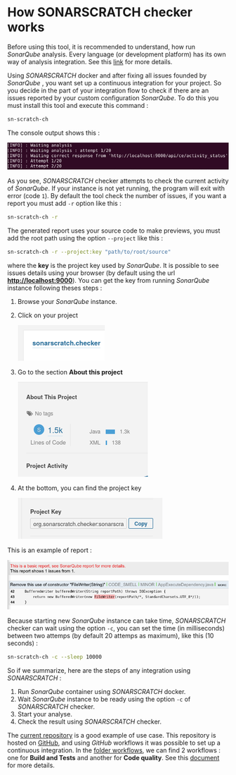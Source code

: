 # How SONARSCRATCH checker works

Before using this tool, it is recommended to understand, how run *SonarQube* analysis.
Every language (or development platform) has its own way of analysis integration. See this [link](https://docs.sonarqube.org/latest/analysis/overview) for more details.

Using *SONARSCRATCH* docker and after fixing all issues founded by *SonarQube* , you want set up a
continuous integration for your project. So you decide in the part of your integration flow to
check if there are an issues reported by your custom configuration *SonarQube*. To do this
you must install this tool and execute this command :

```bash
sn-scratch-ch
```

The console output shows this :

![Run without arguments](How-works/run-without-args.png)

As you see, *SONARSCRATCH* checker attempts to check the current activity of *SonarQube*. If your
instance is not yet running, the program will exit with error (code `1`). By default the tool check
the number of issues, if you want a report you must add `-r` option like this :

```bash
sn-scratch-ch -r
```

The generated report uses your source code to make previews, you must add the root path using
the option `--project` like this :

```bash
sn-scratch-ch -r --project:key "path/to/root/source"
```

where the **key** is the project key used by *SonarQube*. It is possible to see issues details using your browser (by default using the url **<http://localhost:9000>**). You can get the key from running *SonarQube* instance following theses steps :

1. Browse your *SonarQube* instance.
2. Click on your project

   ![Project root access](How-works/project-root.png)

3. Go to the section **About this project**

   ![About project](How-works/about-project.png)

4. At the bottom, you can find the project key

   ![Project key](How-works/project-key.png)

This is an example of report :

![Report example](How-works/report-example.png)

Because starting new *SonarQube* instance can take time, *SONARSCRATCH* checker can wait using
the option `-c`, you can set the time (in milliseconds) between two attemps (by default 20 attemps as maximum),
like this (10 seconds) :

```bash
sn-scratch-ch -c --sleep 10000
```

So if we summarize, here are the steps of any integration using *SONARSCRATCH* :

1. Run *SonarQube* container using *SONARSCRATCH* docker.
2. Wait *SonarQube* instance to be ready using the option `-c` of *SONARSCRATCH* checker.
3. Start your analyse.
4. Check the result using *SONARSCRATCH* checker.

The [current repository](https://github.com/tcdorg/sonarscratch-checker) is a good example of use case. This repository
is hosted on [GitHub](https://github.com), and using *GitHub* workflows it was possible to set up a continuous
integration. In the [folder workflows](../../.github/workflows), we can find 2 workflows : one
for **Build and Tests** and another for **Code quality**. See this [document](Code-Quality.md) for more details.
